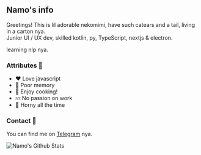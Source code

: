 ## Namo's info
Greetings! This is lil adorable nekomimi, have such catears and a tail, living in a carton nya.    
Junior UI / UX dev, skilled kotlin, py, TypeScript, nextjs & electron.

learning nlp nya.

### Attributes 🐾
- ❤️ Love javascript 
- 🧩 Poor memory 
- 🍰 Enjoy cooking! 
- 💤 No passion on work 
- 🥰 Horny all the time 

### Contact 📄
You can find me on [Telegram][tg] nya.

<img align="center" alt="Namo's Github Stats" src="https://github-readme-stats.vercel.app/api?username=namolite&hide=prs,issues,contribs&count_private=true&show_icons=true&show_owner=true" />

[tg]:https://t.me/unlimited_echo_bot
